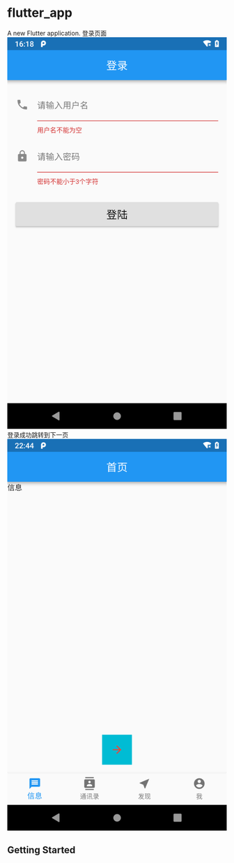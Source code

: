 # flutter_app

A new Flutter application.
登录页面
![登录页面](https://github.com/rogan528/TuPianResource/blob/master/flutter_login.png)
登录成功跳转到下一页
![导航栏](https://github.com/rogan528/TuPianResource/blob/master/%E5%BA%95%E9%83%A8%E5%AF%BC%E8%88%AA%E6%A0%8F.png)
## Getting Started

